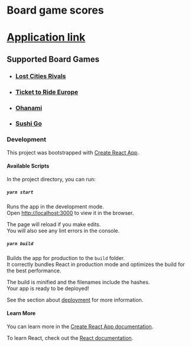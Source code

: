 # Board game scores

# [Application link](https://scores.themetalfleece.dev/)

## Supported Board Games

- ### [Lost Cities Rivals](https://scores.themetalfleece.dev/lost-cities-rivals)
- ### [Ticket to Ride Europe](https://scores.themetalfleece.dev/ticket-to-ride-europe)
- ### [Ohanami](https://scores.themetalfleece.dev/ohanami)
- ### [Sushi Go](https://scores.themetalfleece.dev/sushi-go)

### Development
This project was bootstrapped with [Create React App](https://github.com/facebook/create-react-app).

#### Available Scripts

In the project directory, you can run:

##### `yarn start`

Runs the app in the development mode.\
Open [http://localhost:3000](http://localhost:3000) to view it in the browser.

The page will reload if you make edits.\
You will also see any lint errors in the console.

##### `yarn build`

Builds the app for production to the `build` folder.\
It correctly bundles React in production mode and optimizes the build for the best performance.

The build is minified and the filenames include the hashes.\
Your app is ready to be deployed!

See the section about [deployment](https://facebook.github.io/create-react-app/docs/deployment) for more information.

#### Learn More

You can learn more in the [Create React App documentation](https://facebook.github.io/create-react-app/docs/getting-started).

To learn React, check out the [React documentation](https://reactjs.org/).
